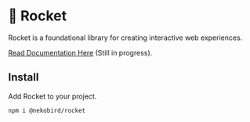 # 🚀 Rocket 

Rocket is a foundational library for creating interactive web experiences.

[Read Documentation Here](./documentation/index.md) (Still in progress).

## Install

Add Rocket to your project.

```
npm i @nekobird/rocket
```